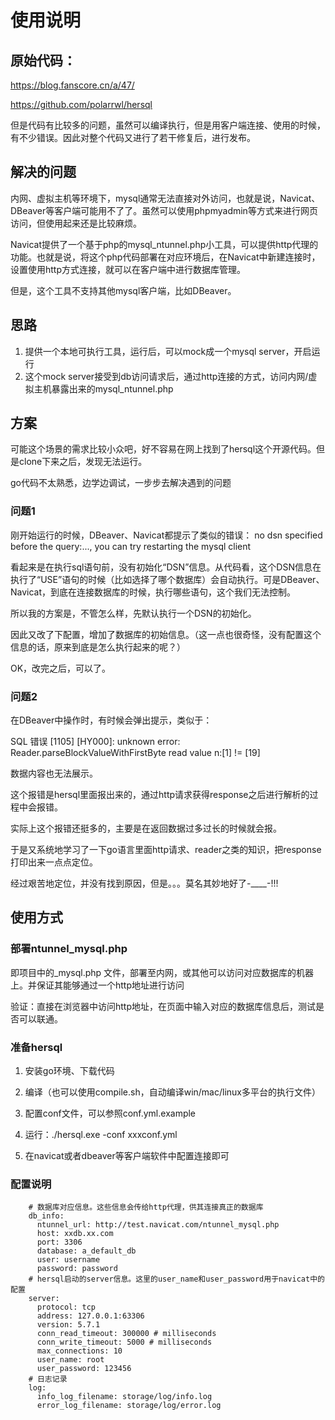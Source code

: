 # 使用说明

## 原始代码：
https://blog.fanscore.cn/a/47/

https://github.com/polarrwl/hersql

但是代码有比较多的问题，虽然可以编译执行，但是用客户端连接、使用的时候，有不少错误。因此对整个代码又进行了若干修复后，进行发布。

## 解决的问题
内网、虚拟主机等环境下，mysql通常无法直接对外访问，也就是说，Navicat、DBeaver等客户端可能用不了了。虽然可以使用phpmyadmin等方式来进行网页访问，但使用起来还是比较麻烦。

Navicat提供了一个基于php的mysql_ntunnel.php小工具，可以提供http代理的功能。也就是说，将这个php代码部署在对应环境后，在Navicat中新建连接时，设置使用http方式连接，就可以在客户端中进行数据库管理。

但是，这个工具不支持其他mysql客户端，比如DBeaver。

## 思路
1. 提供一个本地可执行工具，运行后，可以mock成一个mysql server，开启运行
2. 这个mock server接受到db访问请求后，通过http连接的方式，访问内网/虚拟主机暴露出来的mysql_ntunnel.php

## 方案
可能这个场景的需求比较小众吧，好不容易在网上找到了hersql这个开源代码。但是clone下来之后，发现无法运行。

go代码不太熟悉，边学边调试，一步步去解决遇到的问题

### 问题1
刚开始运行的时候，DBeaver、Navicat都提示了类似的错误：
no dsn specified before the query:..., you can try restarting the mysql client

看起来是在执行sql语句前，没有初始化“DSN”信息。从代码看，这个DSN信息在执行了“USE”语句的时候（比如选择了哪个数据库）会自动执行。可是DBeaver、Navicat，到底在连接数据库的时候，执行哪些语句，这个我们无法控制。

所以我的方案是，不管怎么样，先默认执行一个DSN的初始化。

因此又改了下配置，增加了数据库的初始信息。（这一点也很奇怪，没有配置这个信息的话，原来到底是怎么执行起来的呢？）

OK，改完之后，可以了。

### 问题2
在DBeaver中操作时，有时候会弹出提示，类似于：

SQL 错误 [1105] [HY000]: unknown error: Reader.parseBlockValueWithFirstByte read value n:[1] != [19]

数据内容也无法展示。

这个报错是hersql里面报出来的，通过http请求获得response之后进行解析的过程中会报错。

实际上这个报错还挺多的，主要是在返回数据过多过长的时候就会报。

于是又系统地学习了一下go语言里面http请求、reader之类的知识，把response打印出来一点点定位。

经过艰苦地定位，并没有找到原因，但是。。。莫名其妙地好了-____-!!!

## 使用方式
### 部署ntunnel_mysql.php
即项目中的_mysql.php 文件，部署至内网，或其他可以访问对应数据库的机器上。并保证其能够通过一个http地址进行访问

验证：直接在浏览器中访问http地址，在页面中输入对应的数据库信息后，测试是否可以联通。

### 准备hersql
1. 安装go环境、下载代码

2. 编译（也可以使用compile.sh，自动编译win/mac/linux多平台的执行文件）

3. 配置conf文件，可以参照conf.yml.example

4. 运行：./hersql.exe -conf xxxconf.yml

5. 在navicat或者dbeaver等客户端软件中配置连接即可

### 配置说明
```
    # 数据库对应信息。这些信息会传给http代理，供其连接真正的数据库
    db_info:
      ntunnel_url: http://test.navicat.com/ntunnel_mysql.php
      host: xxdb.xx.com
      port: 3306
      database: a_default_db
      user: username
      password: password
    # hersql启动的server信息。这里的user_name和user_password用于navicat中的配置
    server: 
      protocol: tcp
      address: 127.0.0.1:63306
      version: 5.7.1
      conn_read_timeout: 300000 # milliseconds
      conn_write_timeout: 5000 # milliseconds
      max_connections: 10
      user_name: root
      user_password: 123456
    # 日志记录
    log:
      info_log_filename: storage/log/info.log
      error_log_filename: storage/log/error.log
```

